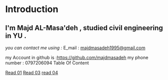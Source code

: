 # Introduction
## I'm Majd AL-Masa'deh , studied civil engineering in YU .

*you can contact me using :*
E_mail : majdmasadeh1995@gmail.com

my Account in github is :https://github.com/majdmasadeh
my phone number : 0797206094
Table Of Content

[Read 01](https://github.com/majdmasadeh/read01b.md)
[Read 03](https://github.com/majdmasadeh/reading-notes/blob/main/read03.md)
[read 04](https://github.com/majdmasadeh/read04.md)
